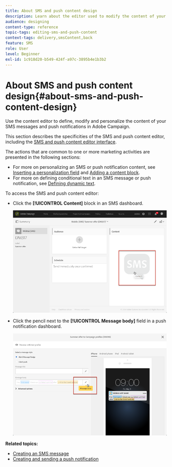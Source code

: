```yaml
---
title: About SMS and push content design
description: Learn about the editor used to modify the content of your SMS messages and push notifications in Adobe Campaign.
audience: designing
content-type: reference
topic-tags: editing-sms-and-push-content
context-tags: delivery,smsContent,back
feature: SMS
role: User
level: Beginner
exl-id: 1c918d20-b549-424f-a97c-3895b4e1b3b2
---
```

# About SMS and push content design{#about-sms-and-push-content-design}

Use the content editor to define, modify and personalize the content of your SMS messages and push notifications in Adobe Campaign.

This section describes the specificities of the SMS and push content editor, including the [SMS and push content editor interface](../../channels/using/sms-and-push-content-editor-interface.md).

The actions that are common to one or more marketing activities are presented in the following sections:

* For more on personalizing an SMS or push notification content, see [Inserting a personalization field](../../designing/using/personalization.md#inserting-a-personalization-field) and [Adding a content block](../../designing/using/personalization.md#adding-a-content-block).
* For more on defining conditional text in an SMS message or push notification, see [Defining dynamic text](../../channels/using/defining-dynamic-text.md).

To access the SMS and push content editor:

* Click the **[!UICONTROL Content]** block in an SMS dashboard.

  ![](assets/des_sms_content.png)

* Click the pencil next to the **[!UICONTROL Message body]** field in a push notification dashboard.

  ![](assets/des_push_body.png)

**Related topics:**

* [Creating an SMS message](../../channels/using/creating-an-sms-message.md)
* [Creating and sending a push notification](../../channels/using/preparing-and-sending-a-push-notification.md)
